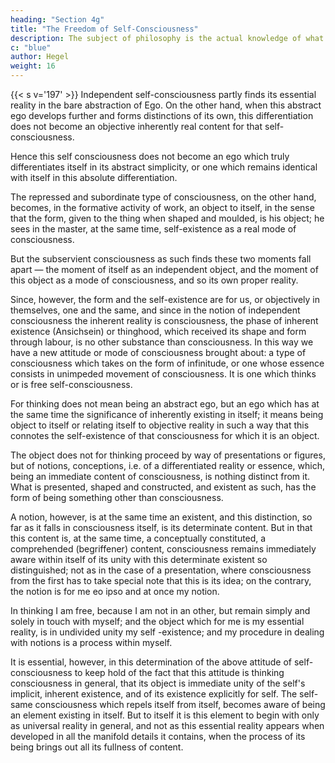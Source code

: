 ```yaml
---
heading: "Section 4g"
title: "The Freedom of Self-Consciousness"
description: The subject of philosophy is the actual knowledge of what truly is.
c: "blue"
author: Hegel
weight: 16
---
```



<!-- B:  — Stoicism: Scepticism: The Unhappy Consciousness
Free Self-Consciousness -->

{{< s v='197' >}} Independent self-consciousness partly finds its essential reality in the bare abstraction of Ego. On the other hand, when this abstract ego develops further and forms distinctions of its own, this differentiation does not become an objective inherently real content for that self-consciousness. 

Hence this self consciousness does not become an ego which truly differentiates itself in its abstract simplicity, or one which remains identical with itself in this absolute differentiation. 

The repressed and subordinate type of consciousness, on the other hand, becomes, in the formative activity of work, an object to itself, in the sense that the form, given to the thing when shaped and moulded, is his object; he sees in the master, at the same time, self-existence as a real mode of consciousness. 

But the subservient consciousness as such finds these two moments fall apart — the moment of itself as an independent object, and the moment of this object as a mode of consciousness, and so its own proper reality.

Since, however, the form and the self-existence are for us, or objectively in themselves, one and the same, and since in the notion of independent consciousness the inherent reality is consciousness, the phase of inherent existence (Ansichsein) or thinghood, which received its shape and form through labour, is no other substance than consciousness. In this way we have a new attitude or mode of consciousness brought about: a type of consciousness which takes on the form of infinitude, or one whose essence consists in unimpeded movement of consciousness. It is one which thinks or is free self-consciousness. 

For thinking does not mean being an abstract ego, but an ego which has at the same time the significance of inherently existing in itself; it means being object to itself or relating itself to objective reality in such a way that this connotes the self-existence of that consciousness for which it is an object. 

The object does not for thinking proceed by way of presentations or figures, but of notions, conceptions, i.e. of a differentiated reality or essence, which, being an immediate content of consciousness, is nothing distinct from it. What is presented, shaped and constructed, and existent as such, has the form of being something other than consciousness. 

A notion, however, is at the same time an existent, and this distinction, so far as it falls in consciousness itself, is its determinate content. But in that this content is, at the same time, a conceptually constituted, a comprehended (begriffener) content, consciousness remains immediately aware within itself of its unity with this determinate existent so distinguished; not as in the case of a presentation, where consciousness from the first has to take special note that this is its idea; on the contrary, the notion is for me eo ipso and at once my notion. 

In thinking I am free, because I am not in an other, but remain simply and solely in touch with myself; and the object which for me is my essential reality, is in undivided unity my self -existence; and my procedure in dealing with notions is a process within myself.

It is essential, however, in this determination of the above attitude of self-consciousness to keep hold of the fact that this attitude is thinking consciousness in general, that its object is immediate unity of the self's implicit, inherent existence, and of its existence explicitly for self. The self-same consciousness which repels itself from itself, becomes aware of being an element existing in itself. But to itself it is this element to begin with only as universal reality in general, and not as this essential reality appears when developed in all the manifold details it contains, when the process of its being brings out all its fullness of content.


